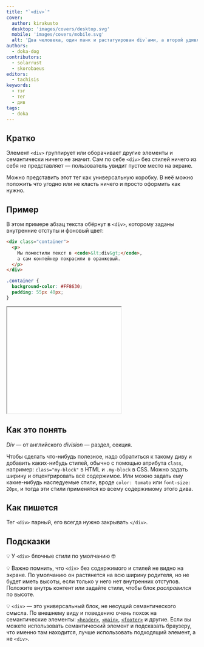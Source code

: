 ```yaml
---
title: "`<div>`"
cover:
  author: kirakusto
  desktop: 'images/covers/desktop.svg'
  mobile: 'images/covers/mobile.svg'
  alt: 'Два человека, один панк и растатуирован div`ами, а второй удивляется, открыл рот'
authors:
  - doka-dog
contributors:
  - solarrust
  - skorobaeus
editors:
  - tachisis
keywords:
  - тэг
  - тег
  - див
tags:
  - doka
---
```


## Кратко

Элемент `<div>` группирует или оборачивает другие элементы и семантически ничего не значит. Сам по себе `<div>` без стилей ничего из себя не представляет — пользователь увидит пустое место на экране.

Можно представить этот тег как универсальную коробку. В неё можно положить что угодно или не класть ничего и просто оформить как нужно.

## Пример

В этом примере абзац текста обёрнут в `<div>`, которому заданы внутренние отступы и фоновый цвет:

```html
<div class="container">
  <p>
    Мы поместили текст в <code>&lt;div&gt;</code>,
    а сам контейнер покрасили в оранжевый.
  </p>
</div>
```

```css
.container {
  background-color: #FF8630;
  padding: 55px 40px;
}
```

<iframe title="Див с фоном" src="demos/div/" height="280"></iframe>

## Как это понять

_Div_ — от английского _division_ — раздел, секция.

Чтобы сделать что-нибудь полезное, надо обратиться к такому диву и добавить каких-нибудь стилей, обычно с помощью атрибута `class`, например: `class="my-block"` в HTML и `.my-block` в CSS. Можно задать ширину и отцентрировать всё содержимое. Или можно задать ему какие-нибудь наследуемые стили, вроде `color: tomato` или `font-size: 20px`, и тогда эти стили применятся ко всему содержимому этого дива.

## Как пишется

Тег `<div>` парный, его всегда нужно закрывать `</div>`.

## Подсказки

💡 У `<div>` блочные стили по умолчанию 🤓

💡 Важно помнить, что `<div>` без содержимого и стилей не видно на экране. По умолчанию он растянется на всю ширину родителя, но не будет иметь высоты, если только у него нет внутренних отступов. Положите внутрь контент или задайте стили, чтобы блок _расправился_ по высоте.

💡 `<div>` — это универсальный блок, не несущий семантического смысла. По внешнему виду и поведению очень похож на семантические элементы: [`<header>`](/html/header), [`<main>`](/html/main), [`<footer>`](/html/footer) и другие. Если вы можете использовать семантический элемент и подсказать браузеру, что именно там находится, лучше использовать подходящий элемент, а не `<div>`.
